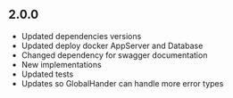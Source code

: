 ## 2.0.0

* Updated dependencies versions
* Updated deploy docker AppServer and Database
* Changed dependency for swagger documentation
* New implementations
* Updated tests
* Updates so GlobalHander can handle more error types
